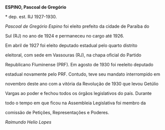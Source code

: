 **ESPINO, Pascoal de Gregório**



\* dep. est. RJ 1927-1930.



*Pascoal de Gregório Espino* foi eleito prefeito da cidade de Paraíba do

Sul (RJ) no ano de 1924 e permaneceu no cargo até 1926.



Em abril de 1927 foi eleito deputado estadual pelo quarto distrito

eleitoral, com sede em Vassouras (RJ), na chapa oficial do Partido

Republicano Fluminense (PRF). Em agosto de 1930 foi reeleito deputado

estadual novamente pelo PRF. Contudo, teve seu mandato interrompido em

novembro deste ano com a vitória da Revolução de 1930 que levou Getúlio

Vargas ao poder e fechou todos os órgãos legislativos do país. Durante

todo o tempo em que ficou na Assembleia Legislativa foi membro da

comissão de Petições, Representações e Poderes.



*Raimundo Helio Lopes*



